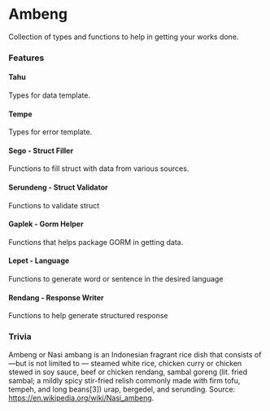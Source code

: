 # Ambeng
Collection of types and functions to help in getting your works done.

### Features
#### Tahu
Types for data template.

#### Tempe
Types for error template.

#### Sego - Struct Filler
Functions to fill struct with data from various sources.

#### Serundeng - Struct Validator
Functions to validate struct

#### Gaplek - Gorm Helper
Functions that helps package GORM in getting data.

#### Lepet - Language
Functions to generate word or sentence in the desired language

#### Rendang - Response Writer
Functions to help generate structured response

### Trivia
Ambeng or Nasi ambang is an Indonesian fragrant rice dish that consists of—but is not limited to — steamed white rice, chicken curry or chicken stewed in soy sauce, beef or chicken rendang, sambal goreng (lit. fried sambal; a mildly spicy stir-fried relish commonly made with firm tofu, tempeh, and long beans[3]) urap, bergedel, and serunding. Source: https://en.wikipedia.org/wiki/Nasi_ambeng.
